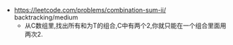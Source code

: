 - https://leetcode.com/problems/combination-sum-ii/ backtracking/medium
  - 从C数组里,找出所有和为T的组合,C中有两个2,你就只能在一个组合里面用两次2.
